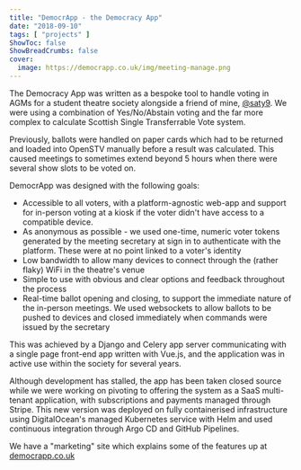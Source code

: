 ```yaml
---
title: "DemocrApp - the Democracy App"
date: "2018-09-10"
tags: [ "projects" ]
ShowToc: false
ShowBreadCrumbs: false
cover:
  image: https://democrapp.co.uk/img/meeting-manage.png
---
```


The Democracy App was written as a bespoke tool to handle voting in AGMs for a student theatre society alongside a friend 
of mine, [@saty9](https://github.com/saty9). We were using a combination of Yes/No/Abstain voting and the far more 
complex to calculate Scottish Single Transferrable Vote system.

Previously, ballots were handled on paper cards which had to be returned and loaded into OpenSTV manually before a result 
was calculated. This caused meetings to sometimes extend beyond 5 hours when there were several show slots to be voted 
on.

DemocrApp was designed with the following goals:
 - Accessible to all voters, with a platform-agnostic web-app and support for in-person voting at a kiosk if the voter
   didn't have access to a compatible device.
 - As anonymous as possible - we used one-time, numeric voter tokens generated by the meeting secretary at sign in to
   authenticate with the platform. These were at no point linked to a voter's identity
 - Low bandwidth to allow many devices to connect through the (rather flaky) WiFi in the theatre's venue
 - Simple to use with obvious and clear options and feedback throughout the process
 - Real-time ballot opening and closing, to support the immediate nature of the in-person meetings. We used websockets 
   to allow ballots to be pushed to devices and closed immediately when commands were issued by the secretary

This was achieved by a Django and Celery app server communicating with a single page front-end app written with Vue.js, 
and the application was in active use within the society for several years.

Although development has stalled, the app has been taken closed source while we were working on pivoting to offering the 
system as a SaaS multi-tenant application, with subscriptions and payments managed through Stripe. This new version
was deployed on fully containerised infrastructure using DigitalOcean's managed Kubernetes service with Helm and 
used continuous integration through Argo CD and GitHub Pipelines.

We have a "marketing" site which explains some of the features up at [democrapp.co.uk](https://democrapp.co.uk)
